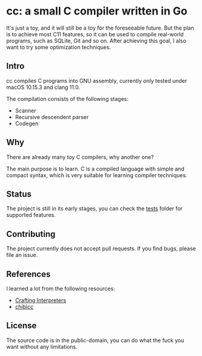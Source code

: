 # cc: a small C compiler written in Go

It's just a toy, and it will still be a toy for the foreseeable future. 
But the plan is to achieve most C11 features, so it can be used to compile real-world programs, such as SQLite, Git and so on.
After achieving this goal, I also want to try some optimization techniques.

## Intro

cc compiles C programs into GNU assembly, currently only tested under macOS 10.15.3 and clang 11.0.

The compilation consists of the following stages:
- Scanner
- Recursive descendent parser
- Codegen

## Why

There are already many toy C compilers, why another one? 

The main purpose is to learn. C is a compiled language with simple and compact syntax, which is very suitable for learning compiler techniques.

## Status

The project is still in its early stages, you can check the [tests](tests) folder for supported features.


## Contributing

The project currently does not accept pull requests.
If you find bugs, please file an issue.

## References

I learned a lot from the following resources:

- [Crafting Interpreters](https://craftinginterpreters.com/)
- [chibicc](https://github.com/rui314/chibicc)

## License

The source code is in the public-domain, you can do what the fuck you want without any limitations.